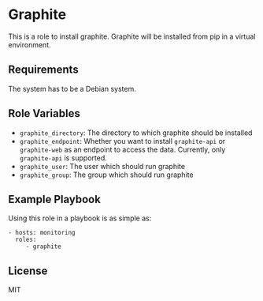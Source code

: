 Graphite
========

This is a role to install graphite. Graphite will be installed from pip
in a virtual environment.

Requirements
------------

The system has to be a Debian system.

Role Variables
--------------

- `graphite_directory`: The directory to which graphite should be installed
- `graphite_endpoint`: Whether you want to install `graphite-api` or
  `graphite-web` as an endpoint to access the data. Currently, only
  `graphite-api` is supported.
- `graphite_user`: The user which should run graphite
- `graphite_group`: The group which should run graphite

Example Playbook
----------------

Using this role in a playbook is as simple as:

    - hosts: monitoring
      roles:
         - graphite

License
-------

MIT
